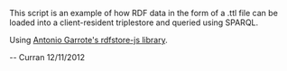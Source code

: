 This script is an example of how RDF data in the form of a .ttl file
can be loaded into a client-resident triplestore and queried using SPARQL.

Using [Antonio Garrote's rdfstore-js library](https://github.com/antoniogarrote/rdfstore-js).

-- Curran 12/11/2012
